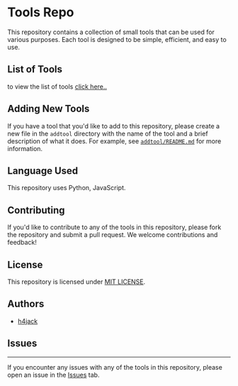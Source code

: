 # Tools Repo

This repository contains a collection of small tools that can be used for various purposes. Each tool is designed to be simple, efficient, and easy to use.

## List of Tools
to view the list of tools [click here..](https://github.com/h4jack/tools/tree/main/LIST.md)

## Adding New Tools

If you have a tool that you'd like to add to this repository, please create a new file in the `addtool` directory with the name of the tool and a brief description of what it does. For example, see [`addtool/README.md`](https://github.com/h4jack/tools/tree/main/addtool/README.md) for more information.

## Language Used

This repository uses Python, JavaScript.

## Contributing

If you'd like to contribute to any of the tools in this repository, please fork the repository and submit a pull request. We welcome contributions and feedback!

## License
This repository is licensed under [MIT LICENSE](https://github.com/h4jack/tools/tree/main/LICENSE).

## Authors

* [h4jack](https://github.com/h4jack)

## Issues
---------

If you encounter any issues with any of the tools in this repository, please open an issue in the [Issues](https://github.com/h4jack/tools/issues) tab.
